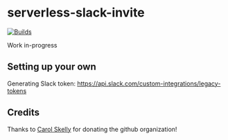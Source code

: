 # serverless-slack-invite
[![Builds](https://img.shields.io/circleci/project/github/tophat/serverless-slack-invite.svg)](https://circleci.com/gh/tophat/serverless-slack-invite)

Work in-progress


## Setting up your own
Generating Slack token: https://api.slack.com/custom-integrations/legacy-tokens


## Credits
Thanks to [Carol Skelly](https://github.com/iatek) for donating the github organization!
